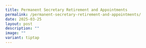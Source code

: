 ```yaml
---
title: Permanent Secretary Retirement and Appointments
permalink: /permanent-secretary-retirement-and-appointments/
date: 2025-03-25
layout: post
description: ""
image: ""
variant: tiptap
---
```

